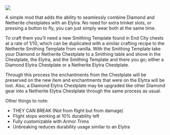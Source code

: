 [![](https://img.shields.io/curseforge/dt/985131?logo=curseforge&logoColor=342d29&label=Downloads%3A&labelColor=%23F16436&color=342d29)](https://www.curseforge.com/minecraft/mc-mods/elytra-chestplates)

A simple mod that adds the ability to seamlessly combine Diamond and Netherite chestplates with an Elytra. No need for extra trinket slots, or pressing a button to fly, you can just simply wear both at the same time.

To craft them you'll need a new Smithing Template found in End City chests at a rate of 1/10, which can be duplicated with a similar crafting recipe to the Netherite Smithing Template from vanilla. With the Smithing Template take your Diamond or Netherite Chestplate to a Smithing table and shove in the Chestplate, the Elytra, and the Smithing Template and there you go; either a Diamond Elytra Chestplate or a Netherite Elytra Chestplate.

Through this process the enchantments from the Chestplate will be preserved on the new item and enchantments that were on the Elytra will be lost. Also, a Diamond Elytra Chestplate may be upgraded like other Diamond gear into a Netherite Elytra Chestplate through the same process as usual.

Other things to note:

* THEY CAN BREAK (Not from flight but from damage)
* Flight stops working at 10% durability left
* Fully customizable with Armor Trims
* Unbreaking reduces durability usage similar to an Elytra
